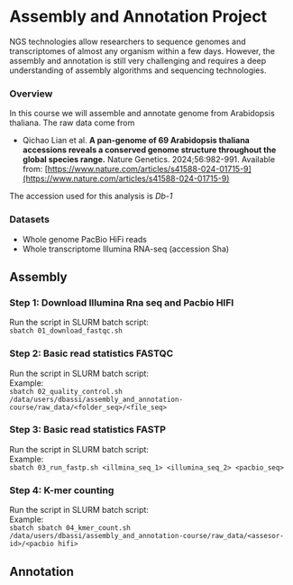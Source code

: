 # Assembly and Annotation Project

NGS technologies allow researchers to sequence genomes and transcriptomes of almost any organism within a few days. However, the assembly and annotation is still very challenging and requires a deep understanding of assembly algorithms and sequencing technologies.

### Overview
In this course we will assemble and annotate genome from Arabidopsis thaliana. The raw data come from

* Qichao Lian et al. **A pan-genome of 69 Arabidopsis thaliana accessions reveals a conserved genome structure throughout the global species range.** Nature Genetics. 2024;56:982-991. Available from: [https://www.nature.com/articles/s41588-024-01715-9](https://www.nature.com/articles/s41588-024-01715-9)

The accession used for this analysis is *Db-1*

### Datasets

* Whole genome PacBio HiFi reads
* Whole transcriptome Illumina RNA-seq (accession Sha)


## Assembly

### Step 1: Download Illumina Rna seq and Pacbio HIFI
Run the script in SLURM batch script:\
``` sbatch 01_download_fastqc.sh ```

### Step 2: Basic read statistics FASTQC
Run the script in SLURM batch script:\
Example:\
``` sbatch 02_quality_control.sh /data/users/dbassi/assembly_and_annotation-course/raw_data/<folder_seq>/<file_seq> ```

### Step 3: Basic read statistics FASTP
Run the script in SLURM batch script:\
Example:\
``` sbatch 03_run_fastp.sh <illmina_seq_1> <illumina_seq_2> <pacbio_seq> ```

### Step 4: K-mer counting
Run the script in SLURM batch script:\
Example:\
``` sbatch sbatch 04_kmer_count.sh /data/users/dbassi/assembly_and_annotation-course/raw_data/<assesor-id>/<pacbio hifi> ```


## Annotation